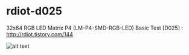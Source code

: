 # rdiot-d025
32x64 RGB LED Matrix P4 (LM-P4-SMD-RGB-LED) Basic Test [D025] : http://rdiot.tistory.com/144

![alt text](http://cfile2.uf.tistory.com/image/2659FB4557D6AF520EF8F5)
